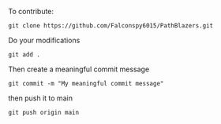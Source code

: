 
To contribute:

```
git clone https://github.com/Falconspy6015/PathBlazers.git
```

Do your modifications

```
git add .
```

Then create a meaningful commit message

```
git commit -m "My meaningful commit message"
```

then push it to main

```
git push origin main
```

